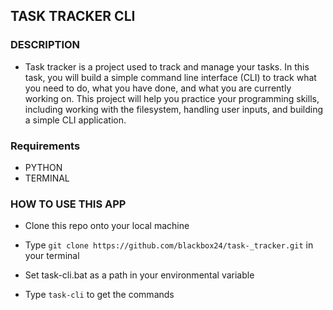 ## TASK TRACKER CLI

### DESCRIPTION
- Task tracker is a project used to track and manage your tasks. In this task, you will build a simple command line interface (CLI) to track what you need to do, what you have done, and what you are currently working on. This project will help you practice your programming skills, including working with the filesystem, handling user inputs, and building a simple CLI application.

### Requirements
- PYTHON 
- TERMINAL 

### HOW TO USE THIS APP
- Clone this repo onto your local machine
    
- Type `git clone https://github.com/blackbox24/task-_tracker.git` in your terminal

- Set task-cli.bat as a path in your environmental variable

- Type `task-cli` to get the commands
